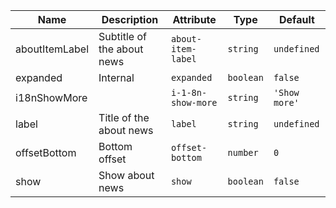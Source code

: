 | Name       | Description                   | Attribute        | Type                                      | Default             |
|------------|-------------------------------|------------------|-------------------------------------------|---------------------|
|<div className="Api__Table"> <div>aboutItemLabel</div> <div className="Api__Table Docs__Tags"></div></div>| Subtitle of the about news | `about-item-label` | `string` | `undefined` |
|<div className="Api__Table"> <div>expanded</div> <div className="Api__Table Docs__Tags"></div></div>| Internal | `expanded` | `boolean` | `false` |
|<div className="Api__Table"> <div>i18nShowMore</div> <div className="Api__Table Docs__Tags"></div></div>|  | `i-1-8n-show-more` | `string` | `'Show more'` |
|<div className="Api__Table"> <div>label</div> <div className="Api__Table Docs__Tags"></div></div>| Title of the about news | `label` | `string` | `undefined` |
|<div className="Api__Table"> <div>offsetBottom</div> <div className="Api__Table Docs__Tags"></div></div>| Bottom offset | `offset-bottom` | `number` | `0` |
|<div className="Api__Table"> <div>show</div> <div className="Api__Table Docs__Tags"></div></div>| Show about news | `show` | `boolean` | `false` |

